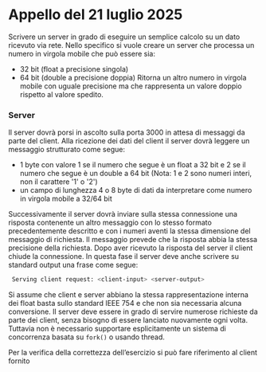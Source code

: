 #  Appello del 21 luglio 2025

 Scrivere un server in grado di eseguire un semplice calcolo su un dato ricevuto via rete. Nello specifico si vuole creare un server che processa un numero in virgola mobile che può essere sia:
 - 32 bit (float a precisione singola) 
 - 64 bit (double a precisione doppia) 
 Ritorna un altro numero in virgola mobile con uguale precisione ma che rappresenta un valore doppio rispetto al valore spedito.

 ### Server

 Il server dovrà porsi in ascolto sulla porta 3000 in attesa di messaggi da parte del client. Alla ricezione dei dati del client il server dovrà leggere un messaggio strutturato come segue:

- 1 byte con valore 1 se il numero che segue è un float a 32 bit e 2 se il  numero che segue è un double a 64 bit (Nota: 1 e 2 sono numeri interi,  non il carattere '1' o '2')
- un campo di lunghezza 4 o 8 byte di dati da interpretare come numero in virgola mobile a 32/64 bit

Successivamente il server dovrà inviare sulla stessa connessione una risposta contenente un altro messaggio con lo stesso formato precedentemente descritto e con i numeri aventi la stessa dimensione del messaggio di richiesta. Il messaggio prevede che la risposta abbia la stessa precisione della richiesta. Dopo aver ricevuto la risposta del server il client chiude la connessione. In questa fase il server deve anche scrivere su standard output una frase come segue:

```bash
 Serving client request: <client-input> <server-output>
```

Si assume che client e server abbiano la stessa rappresentazione interna dei float basta sullo standard IEEE 754 e che non sia necessaria alcuna conversione. Il server deve essere in grado di servire numerose richieste da parte dei client, senza bisogno di essere lanciato nuovamente ogni volta. Tuttavia non è necessario supportare esplicitamente un sistema di concorrenza basata su `fork()` o usando
thread.

Per la verifica della correttezza dell’esercizio si può fare riferimento al client fornito